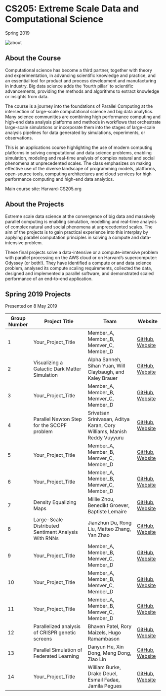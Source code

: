 # CS205: Extreme Scale Data and Computational Science
Spring 2019

![about](http://iacs-courses.seas.harvard.edu/courses/cs205/images/cs205.png)


## About the Course

Computational science has become a third partner, together with theory and experimentation, in advancing scientific knowledge and practice, and an essential tool for product and process development and manufacturing in industry. Big data science adds the ‘fourth pillar’ to scientific advancements, providing the methods and algorithms to extract knowledge or insights from data.

The course is a journey into the foundations of Parallel Computing at the intersection of large-scale computational science and big data analytics. Many science communities are combining high performance computing and high-end data analysis platforms and methods in workflows that orchestrate large-scale simulations or incorporate them into the stages of large-scale analysis pipelines for data generated by simulations, experiments, or observations.

This is an applications course highlighting the use of modern computing platforms in solving computational and data science problems, enabling simulation, modeling and real-time analysis of complex natural and social phenomena at unprecedented scales. The class emphasizes on making effective use of the diverse landscape of programming models, platforms, open-source tools, computing architectures and cloud services for high performance computing and high-end data analytics.

Main course site: Harvard-CS205.org

## About the Projects

Extreme scale data science at the convergence of big data and massively parallel computing is enabling simulation, modelling and real-time analysis of complex natural and social phenomena at unprecedented scales. The aim of the projects is to gain practical experience into this interplay by applying parallel computation principles in solving a compute and data-intensive problem.

These final projects solve a data-intensive or a compute-intensive problem with parallel processing on the AWS cloud or on Harvard’s supercomputer: Odyssey (or both!). They have identified a compute or and data science problem, analysed its compute scaling requirements, collected the data, designed and implemented a parallel software, and demonstrated scaled performance of an end-to-end application.

## Spring 2019 Projects

Presented on 8 May 2019

| Group Number | Project Title | Team | Website
| ------------ | --------- | --------- | -------- |
|1 | Your_Project_Title | Member_A, Member_B, Memver_C, Member_D | [GitHub](https://your_github_repo), [Website](https://your_web_site) |
|2 | Visualizing a Galactic Dark Matter Simulation | Alpha Sanneh, Sihan Yuan, Will Claybaugh, and Kaley Brauer | [GitHub](https://github.com/kaleybrauer/galactic-vis), [Website](https://kaleybrauer.github.io/galactic-vis/) |
|3 | Your_Project_Title | Member_A, Member_B, Memver_C, Member_D | [GitHub](https://your_github_repo), [Website](https://your_web_site) |
|4 | Parallel Newton Step for the SCOPF problem | Srivatsan Srinivasan, Aditya Karan, Cory Williams, Manish Reddy Vuyyuru| [GitHub](https://github.com/Srivatsan-Srinivasan/cs205-final-project), [Website](https://srivatsan-srinivasan.github.io/cs205-final-project/) |
|5 | Your_Project_Title | Member_A, Member_B, Memver_C, Member_D | [GitHub](https://your_github_repo), [Website](https://your_web_site) |
|6 | Your_Project_Title | Member_A, Member_B, Memver_C, Member_D | [GitHub](https://your_github_repo), [Website](https://your_web_site) |
|7 | Density Equalizing Maps | Millie Zhou, Benedikt Groever, Baptiste Lemaire | [GitHub](https://github.com/BGroever/DEM), [Website](https://milliezhou.github.io/cartogram/) 
|8 | Large-Scale Distributed Sentiment Analysis With RNNs | Jianzhun Du, Rong Liu, Matteo Zhang, Yan Zhao | [GitHub](https://github.com/Duuuuuu/Large-Scale-Distributed-Sentiment-Analysis-with-RNNs), [Website](https://sophieyanzhao.github.io) |
|9 | Your_Project_Title | Member_A, Member_B, Memver_C, Member_D | [GitHub](https://your_github_repo), [Website](https://your_web_site) |
|10 | Your_Project_Title | Member_A, Member_B, Memver_C, Member_D | [GitHub](https://your_github_repo), [Website](https://your_web_site) |
|11 | Your_Project_Title | Member_A, Member_B, Memver_C, Member_D | [GitHub](https://your_github_repo), [Website](https://your_web_site) |
|12 | Parallelized analysis of CRISPR genetic screens | Bhaven Patel, Rory Maizels, Hugo Ramambason | [GitHub](https://github.com/rohuba/PACS), [Website](https://rohuba.github.io/PACS/) |
|13 | Parallel Simulation of Federated Learning | Danyun He, Xin Dong, Meng Dong, Ziao Lin | [GitHub](https://github.com/m7dong/Octopy), [Website](https://www.meng-dong.me/Octopy/)|
|14 | Your_Project_Title | William Burke, Drake Deuel, Esmail Fadae, Jamila Pegues | [GitHub](https://github.com/ddeuel/CS205), [Website](https://github.com/ddeuel/CS205) |
